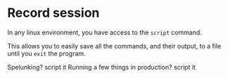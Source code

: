 Record session
======

In any linux environment, you have access to the ```script``` command.

This allows you to easily save all the commands, and their output, to a file
until you `exit` the program.

Spelunking? script it
Running a few things in production? script it
